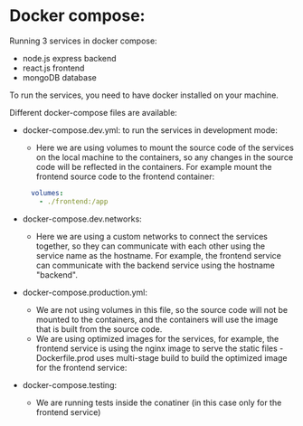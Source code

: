 # Docker compose:

Running 3 services in docker compose:

- node.js express backend
- react.js frontend
- mongoDB database

To run the services, you need to have docker installed on your machine.

Different docker-compose files are available:
- docker-compose.dev.yml: to run the services in development mode:
  
  - Here we are using volumes to mount the source code of the services on the local machine to the containers, so any changes in the source code will be reflected in the containers. For example mount the frontend source code to the frontend container:
  ```yml
    volumes:
      - ./frontend:/app
  ```
  
- docker-compose.dev.networks:
  - Here we are using a custom networks to connect the services together, so they can communicate with each other using the service name as the hostname. For example, the frontend service can communicate with the backend service using the hostname "backend".

- docker-compose.production.yml:
  - We are not using volumes in this file, so the source code will not be mounted to the containers, and the containers will use the image that is built from the source code.
  - We are using optimized images for the services, for example, the frontend service is using the nginx image to serve the static files - Dockerfile.prod uses multi-stage build to build the optimized image for the frontend service:

- docker-compose.testing:
  - We are running tests inside the conatiner (in this case only for the frontend service)